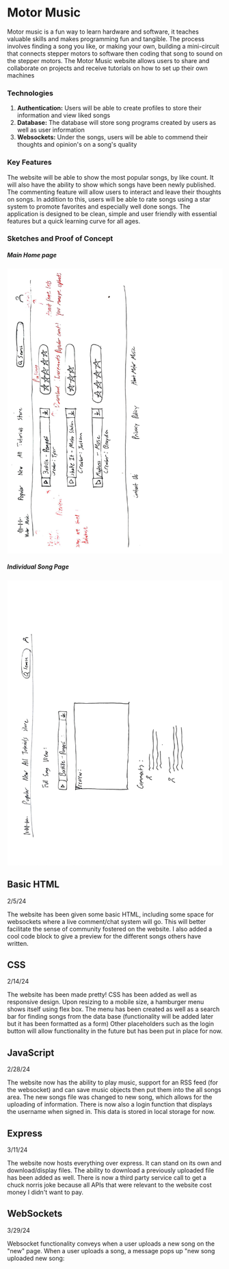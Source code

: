 # Motor Music

Motor music is a fun way to learn hardware and software,
it teaches valuable skills and makes programming fun and
tangible. The process involves finding a song you like, or
making your own, building a mini-circuit that connects 
stepper motors to software then coding that song to sound
on the stepper motors. The Motor Music website allows users
to share and collaborate on projects and receive tutorials on
how to set up their own machines

### Technologies ###
1. **Authentication:** Users will be able to create profiles to store their information and view liked songs
2. **Database:** The database will store song programs created by users as well as user information
3. **Websockets:** Under the songs, users will be able to commend their thoughts and opinion's on a song's quality

### Key Features ###

The website will be able to show the most popular songs, by like count. It will also have the
ability to show which songs have been newly published. The commenting feature will allow
users to interact and leave their thoughts on songs. In addition to this, users will be able to 
rate songs using a star system to promote favorites and especially well done songs. The application is
designed to be clean, simple and user friendly with essential features but a quick learning curve for 
all ages.

### Sketches and Proof of Concept ###
##### Main Home page #####
![Concept Sketch 1](https://github.com/shadowpeak100/startup/blob/main/pictures/Website%20Mockup%20Part%201%20%5BCA%20260%5D.jpg?raw=true)
##### Individual Song Page #####
![Concept Sketch 1](https://github.com/shadowpeak100/startup/blob/main/pictures/Website%20mock%20up%20part%202%20%5BCS%20260%5D.jpg?raw=true)

## Basic HTML ##
2/5/24

The website has been given some basic HTML, including some space for websockets where a live comment/chat system will go.
This will better facilitate the sense of community fostered on the website. I also added a cool code block to give a preview
for the different songs others have written.

## CSS ##
2/14/24

The website has been made pretty! CSS has been added as well as responsive design. Upon resizing to a mobile size, 
a hamburger menu shows itself using flex box. The menu has been created as well as a search bar for finding songs from 
the data base (functionality will be added later but it has been formatted as a form) Other placeholders such as the 
login button will allow functionality in the future but has been put in place for now.

## JavaScript ##
2/28/24

The website now has the ability to play music, support for an RSS feed (for the websocket) and can save music objects then
put them into the all songs area. The new songs file was changed to new song, which allows for the uploading of information.
There is now also a login function that displays the username when signed in. This data is stored in local storage for now.

## Express ##
3/11/24

The website now hosts everything over express. It can stand on its own and download/display files. The ability to download
a previously uploaded file has been added as well. There is now a third party service call to get a chuck norris joke because
all APIs that were relevant to the website cost money I didn't want to pay.

## WebSockets ##
3/29/24

Websocket functionality conveys when a user uploads a new song on the "new" page. When a user uploads a song, a message 
pops up "new song uploaded new song: <Title here> just added, check it out!" This allows users to see when new items of 
interest are added so they can be amongst the first to check out the new hits!

## Database connections ##
4/15/24

Website now can store credentials and allow users to sign in/out. Only signed in users can upload
a new song under the "new" page. Going to "all" fetches the uploaded songs from the database. Passwords
are stored securely using Bcrypt and security protocols are now in place, we set auth cookies and a username
in local memory.
